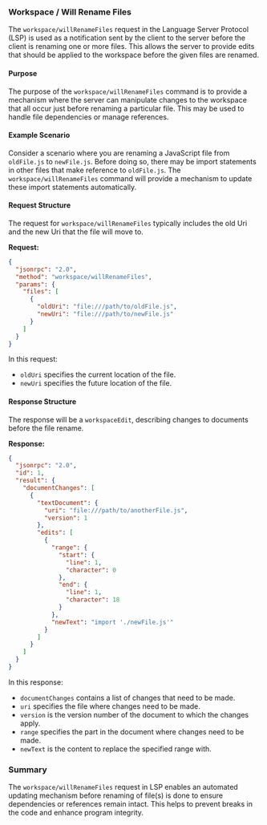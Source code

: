 ### Workspace / Will Rename Files

The `workspace/willRenameFiles` request in the Language Server Protocol (LSP) is used as a notification sent by the client to the server before the client is renaming one or more files. This allows the server to provide edits that should be applied to the workspace before the given files are renamed.

#### Purpose

The purpose of the `workspace/willRenameFiles` command is to provide a mechanism where the server can manipulate changes to the workspace that all occur just before renaming a particular file. This may be used to handle file dependencies or manage references.

#### Example Scenario

Consider a scenario where you are renaming a JavaScript file from `oldFile.js` to `newFile.js`. Before doing so, there may be import statements in other files that make reference to `oldFile.js`. The `workspace/willRenameFiles` command will provide a mechanism to update these import statements automatically.

#### Request Structure

The request for `workspace/willRenameFiles` typically includes the old Uri and the new Uri that the file will move to.

**Request:**

```json
{
  "jsonrpc": "2.0",
  "method": "workspace/willRenameFiles",
  "params": {
    "files": [
      {
        "oldUri": "file:///path/to/oldFile.js",
        "newUri": "file:///path/to/newFile.js"
      }
    ]
  }
}
```

In this request:
- `oldUri` specifies the current location of the file.
- `newUri` specifies the future location of the file.

#### Response Structure

The response will be a `workspaceEdit`, describing changes to documents before the file rename.

**Response:**
```json
{
  "jsonrpc": "2.0",
  "id": 1,
  "result": {
    "documentChanges": [
      {
        "textDocument": {
          "uri": "file:///path/to/anotherFile.js",
          "version": 1
        },
        "edits": [
          {
            "range": {
              "start": {
                "line": 1,
                "character": 0
              },
              "end": {
                "line": 1,
                "character": 18
              }
            },
            "newText": "import './newFile.js'"
          }
        ]
      }
    ]
  }
}
```

In this response:
- `documentChanges` contains a list of changes that need to be made.
- `uri` specifies the file where changes need to be made.
- `version` is the version number of the document to which the changes apply.
- `range` specifies the part in the document where changes need to be made.
- `newText` is the content to replace the specified range with.

### Summary

The `workspace/willRenameFiles` request in LSP enables an automated updating mechanism before renaming of file(s) is done to ensure dependencies or references remain intact. This helps to prevent breaks in the code and enhance program integrity.